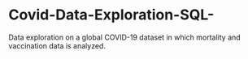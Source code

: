 # Covid-Data-Exploration-SQL-
Data exploration on a global COVID-19 dataset in which mortality and vaccination data is analyzed. 
